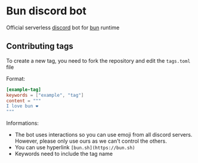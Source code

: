 # Bun discord bot
Official serverless [discord](https://bun.sh/discord) bot for [bun](https://bun.sh/) runtime

## Contributing tags
To create a new tag, you need to fork the repository and edit the `tags.toml` file

Format:
```toml
[example-tag]
keywords = ["example", "tag"]
content = """
I love bun ❤️
"""
```

Informations:
- The bot uses interactions so you can use emoji from all discord servers. However, please only use ours as we can't control the others.
- You can use hyperlink `[bun.sh](https://bun.sh)`
- Keywords need to include the tag name